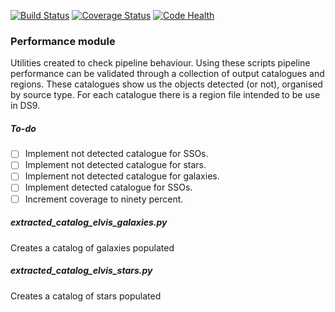[![Build Status](https://travis-ci.org/sgongar/Euclid-SSOs-Pipeline-Tests.svg?branch=master)](https://travis-ci.org/sgongar/Euclid-SSOs-Pipeline-Tests) [![Coverage Status](https://coveralls.io/repos/github/sgongar/Euclid-SSOs-Pipeline-Tests/badge.svg?branch=master)](https://coveralls.io/github/sgongar/Euclid-SSOs-Pipeline-Tests?branch=master) [![Code Health](https://landscape.io/github/sgongar/Euclid-SSOs-Pipeline-Tests/master/landscape.svg?style=flat)](https://landscape.io/github/sgongar/Euclid-SSOs-Pipeline-Tests/master)

### Performance module
Utilities created to check pipeline behaviour. Using these scripts pipeline performance can be validated through a collection of output catalogues and regions. These catalogues show us the objects detected (or not), organised by source type. For each catalogue there is a region file intended to be use in DS9.

##### To-do
- [ ] Implement not detected catalogue for SSOs.
- [ ] Implement not detected catalogue for stars.
- [ ] Implement not detected catalogue for galaxies.
- [ ] Implement detected catalogue for SSOs.
- [ ] Increment coverage to ninety percent.

##### extracted_catalog_elvis_galaxies.py
Creates a catalog of galaxies populated

##### extracted_catalog_elvis_stars.py
Creates a catalog of stars populated

